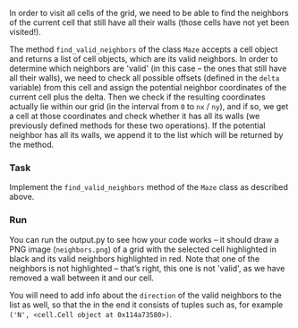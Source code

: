 In order to visit all cells of the grid, we need to be able to find the neighbors of the 
current cell that still have all their walls (those cells have not yet been visited!).

The method `find_valid_neighbors` of the class `Maze` accepts a cell object and returns 
a list of cell objects, which are its valid neighbors. In order to determine which 
neighbors are 'valid' (in this case – the ones that still have all their walls), we need 
to check all possible offsets (defined in the `delta` variable) from this cell and assign 
the potential neighbor coordinates of the current cell plus the delta. Then we check if 
the resulting coordinates actually lie within our grid (in the interval from `0` to `nx` / `ny`), 
and if so, we get a cell at those coordinates and check whether it has all its walls 
(we previously defined methods for these two operations). If the potential neighbor 
has all its walls, we append it to the list which will be returned by the method.

### Task
Implement the `find_valid_neighbors` method of the `Maze` class as described above.


### Run
You can run the output.py to see how your code works – it should draw a PNG image 
(`neighbors.png`) of a grid with the selected cell highlighted in black and its valid 
neighbors highlighted in red. Note that one of the neighbors is not highlighted – that’s 
right, this one is not 'valid', as we have removed a wall between it and our cell.

<div class="hint">

You will need to add info about the `direction` of the valid neighbors to the list as well,
so that the in the end it consists of tuples such as, for example `('N', <cell.Cell object at 0x114a73580>)`.
</div>